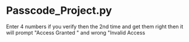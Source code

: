 Passcode_Project.py
===================

Enter 4 numbers if you verify then the 2nd time and get them right then it will prompt "Access Granted " and wrong "Invalid Access 
